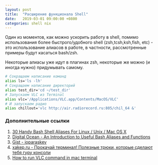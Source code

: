 ```yaml
---
layout: post
title:  "Расширение функционала Shell"
date:   2019-03-01 09:00:00 +0800
categories: shell nix
---
```


Один из моментов, как можно ускорить работу в shell, помимо использования более быстрого/удобного shell (zsh,tcsh,ksh,fish, etc) - это использование алиасов в работе, в частности, рассмотренные примеры будут касаться bash/zsh.

Некоторые алиасы уже идут в плагинах zsh, некоторые же можно (и иногда нужно) придумывать самому.

```sh
# Сокращаем написание команд
alias ls='ls -lh'
# Сокращаем написание директорий
alias test_dir='cd ~/test_dir'
# Запускаем VLC из Terminal
alias vlc='/Applications/VLC.app/Contents/MacOS/VLC'
# И запускаем радио
alias chillout='vlc http://air.radiorecord.ru:805/chil_64 &'
```

### Дополнительные ссылки

1. [30 Handy Bash Shell Aliases For Linux / Unix / Mac OS X](https://www.cyberciti.biz/tips/bash-aliases-mac-centos-linux-unix.html)
2. [Digital Ocean - An Introduction to Useful Bash Aliases and Functions](https://www.digitalocean.com/community/tutorials/an-introduction-to-useful-bash-aliases-and-functions)
3. [Gist - ioparaskev](https://gist.github.com/ioparaskev/88875c83bcab519f017b9cdd0b1960e7)
4. [xakep.ru - Прокачай терминал! Полезные трюки, которые сделают тебя гуру консоли](https://xakep.ru/2017/05/18/cli-console-tips/)
5. [How to run VLC command in mac terminal](https://superuser.com/questions/997673/how-to-run-vlc-command-in-mac-terminal)
